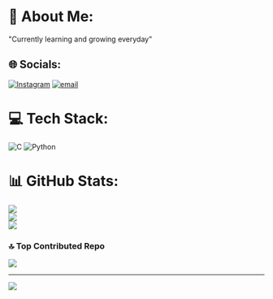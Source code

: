 # 💫 About Me:
"Currently learning and growing everyday"


## 🌐 Socials:
[![Instagram](https://img.shields.io/badge/Instagram-%23E4405F.svg?logo=Instagram&logoColor=white)](https://instagram.com/_sinchana_m_07) [![email](https://img.shields.io/badge/Email-D14836?logo=gmail&logoColor=white)](mailto:sinchanam7926@gmail.com) 

# 💻 Tech Stack:
![C](https://img.shields.io/badge/c-%2300599C.svg?style=for-the-badge&logo=c&logoColor=white) ![Python](https://img.shields.io/badge/python-3670A0?style=for-the-badge&logo=python&logoColor=ffdd54)
# 📊 GitHub Stats:
![](https://github-readme-stats.vercel.app/api?username=Sinchanam79&theme=github_dark&hide_border=false&include_all_commits=true&count_private=true)<br/>
![](https://nirzak-streak-stats.vercel.app/?user=Sinchanam79&theme=github_dark&hide_border=false)<br/>
![](https://github-readme-stats.vercel.app/api/top-langs/?username=Sinchanam79&theme=github_dark&hide_border=false&include_all_commits=true&count_private=true&layout=compact)

### 🔝 Top Contributed Repo
![](https://github-contributor-stats.vercel.app/api?username=Sinchanam79&limit=5&theme=dark&combine_all_yearly_contributions=true)

---
[![](https://visitcount.itsvg.in/api?id=Sinchanam79&icon=0&color=1)](https://visitcount.itsvg.in)

<!-- Proudly created with GPRM ( https://gprm.itsvg.in ) -->
